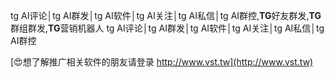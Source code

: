 tg AI评论│tg AI群发│tg AI软件│tg AI关注│tg AI私信│tg AI群控,**TG**好友群发,**TG**群组群发,**TG**营销机器人
tg AI评论│tg AI群发│tg AI软件│tg AI关注│tg AI私信│tg AI群控

[😍想了解推广相关软件的朋友请登录 http://www.vst.tw](http://www.vst.tw)




